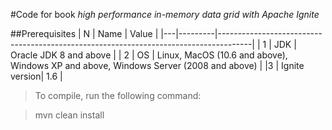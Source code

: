 #Code for book *high performance in-memory data grid with Apache Ignite*

##Prerequisites
| N | Name    | Value                                                                                |
|---|---------|--------------------------------------------------------------------------------------|
| 1 | JDK     | Oracle JDK 8 and above                                                               |
| 2 | OS      | Linux, MacOS (10.6 and above), Windows XP and above, Windows Server (2008 and above) |
|3  | Ignite version| 1.6 |

> To compile, run the following command:

> mvn clean install
